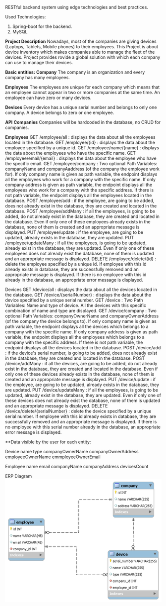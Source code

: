RESTful backend system using edge technologies and best practices.

Used Technologies:
1. Spring-boot for the backend.
2. MySQL


**Project Description**
Nowadays, most of the companies are giving devices (Laptops, Tablets, Mobile phones) to their employees. This Project is about device inventory which makes companies able to manage the fleet of the devices. Project provides rovide a global solution with which each company can use to manage their devices. 


**Basic entities:**
**Company** 
The company is an organization and every company has many employees. 

**Employees** 
The employees are unique for each company which means that an employee cannot appear in two or more companies at the same time. An employee can have zero or many devices.

**Devices** 
Every device has a unique serial number and belongs to only one company. A device belongs to zero or one employee.


**API** 
**Companies** 
Companies will be hardcoded in the database, no CRUD for companies. 

**Employees**
GET /employee/all : displays the data about all the employees located in the database.
GET /employee/{id} : displays the data about the employee specified by a unique id. 
GET /employee/name/{name} : displays the data about the employees who have the specific name.
GET /employee/email/{email} : displays the data about the employee who have the specific email.
GET /employee/company :  Two optional Path Variables: companyName and companyAaddress (of the company the employee work for).  If only company name is given as path variable, the endpoint displays all the employees who work for a company with the specific name. If only company address is given as path variable, the endpoint displays all the employees who work for a company with the specific address. If there is not path variable, the endpoint displays all the employees located in the database.
POST /employee/add : if the employee, are going to be added, does not already exist in the database, they are created and located in the database.
POST /employee/addMany : if all the employees, is going to be added, do not already exist in the database, they are created and located in the database. Even if only one of these employees already exists in the database, none of them is created and an appropriate message is displayed.
PUT /employee/update : if the employee, are going to be updated, already exists in the database, they are updated.
PUT /employee/updateMany : if all the employees, is going to be updated, already exist in the database, they are updated. Even if only one of these employees does not already exist the database, none of them is updated and an appropriate message is displayed.
DELETE /employee/delete/{id} : delete the employee specified by a unique id. If employee with this id already exists in database, they are successfully removed and an appropriate message is displayed. If there is no employee with this id already in the database, an appropriate error message is displayed.


Devices
GET /device/all : displays the data about all the devices located in the database.
GET /device/{serialNumber} : displays the data about the device specified by a unique serial number. 
GET /device : Two Path Variables: Name and type of device. All the devices with this specific combination of name and type are displayed.
GET /device/company : Two optional Path Variables: companyOwnerName and companyOwnerAddress (of the company the device belongs to). If only company name is given as path variable, the endpoint displays all the devices which belongs to a company with the specific name. If only company address is given as path variable, the endpoint displays all the employees which belongs to a company with the specific address. If there is not path variable, the endpoint displays all the devices located in the database.
POST /device/add : if the device's serial number, is going to be added, does not already exist in the database, they are created and located in the database.
POST /device/addMany : if all the devices, are going to be added, do not already exist in the database, they are created and located in the database. Even if only one of these devices already exists in the database, none of them is created and an appropriate message is displayed.
PUT /device/update : if the employee, are going to be updated, already exists in the database, they are updated.
PUT /device/updateMany : if all the employees, is going to be updated, already exist in the database, they are updated. Even if only one of these devices does not already exist the database, none of them is updated and an appropriate message is displayed.
DELETE /device/delete/{serialNumber} : delete the device specified by a unique serial number. If employee with this id already exists in database, they are successfully removed and an appropriate message is displayed. If there is no employee with this serial number already in the database, an appropriate error message is displayed.


**Data visible by the user for each entity:

Device
name
type
companyOwnerName
companyOwnerAddress
employeeOwnerName
emmployeeOwnerEmail

Employee
name
email
companyName
companyAddress
devicesCount

ERP Diagram
![](https://github.com/MariaChatzii/Devices-Inventory-with-Spring-Boot/blob/master/erp.png)